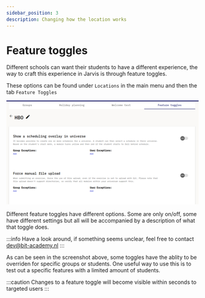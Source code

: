 ```yaml
---
sidebar_position: 3
description: Changing how the location works
---
```


# Feature toggles

Different schools can want their students to have a different experience,
the way to craft this experience in Jarvis is through feature toggles.

These options can be found under `Locations` in the main menu and then the tab `Feature Toggles`

![feature toggle example](/img/staff/location-admin/feature-toggles.png)

Different feature toggles have different options. Some are only on/off,
some have different settings but all will be accompanied by a description of what that toggle does.

:::info
Have a look around, if something seems unclear, feel free to contact dev@bit-academy.nl
:::

As can be seen in the screenshot above, some toggles have the ablity to be overriden for specific groups or students.
One useful way to use this is to test out a specific features with a limited amount of students.

:::caution
Changes to a feature toggle will become visible within seconds to targeted users
:::
